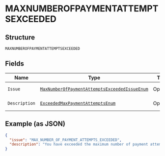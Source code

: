 
# MAXNUMBEROFPAYMENTATTEMPTSEXCEEDED

## Structure

`MAXNUMBEROFPAYMENTATTEMPTSEXCEEDED`

## Fields

| Name | Type | Tags | Description | Getter | Setter |
|  --- | --- | --- | --- | --- | --- |
| `Issue` | [`MaxNumberOfPaymentAttemptsExceededIssueEnum`](../../doc/models/max-number-of-payment-attempts-exceeded-issue-enum.md) | Optional | - | MaxNumberOfPaymentAttemptsExceededIssueEnum getIssue() | setIssue(MaxNumberOfPaymentAttemptsExceededIssueEnum issue) |
| `Description` | [`ExceededMaxPaymentAttemptsEnum`](../../doc/models/exceeded-max-payment-attempts-enum.md) | Optional | - | ExceededMaxPaymentAttemptsEnum getDescription() | setDescription(ExceededMaxPaymentAttemptsEnum description) |

## Example (as JSON)

```json
{
  "issue": "MAX_NUMBER_OF_PAYMENT_ATTEMPTS_EXCEEDED",
  "description": "You have exceeded the maximum number of payment attempts."
}
```

